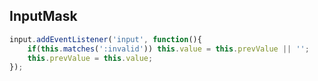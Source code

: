 ## InputMask

```javascript
input.addEventListener('input', function(){
    if(this.matches(':invalid')) this.value = this.prevValue || '';
    this.prevValue = this.value;
});
```